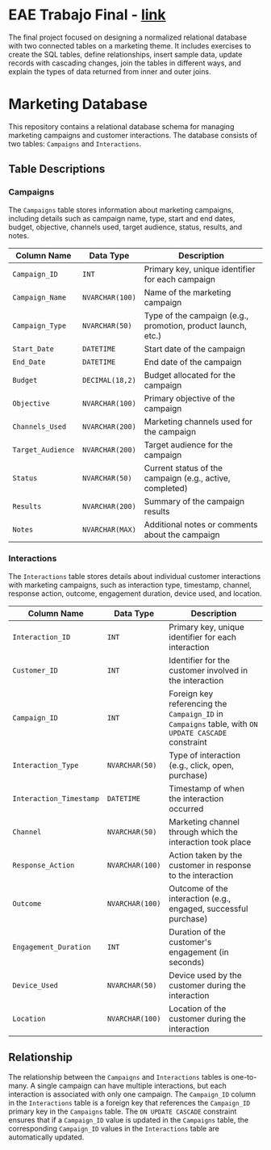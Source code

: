 # EAE Trabajo Final - [link](marketing.md)

The final project focused on designing a normalized relational database with two connected tables on a marketing theme. It includes exercises to create the SQL tables, define relationships, insert sample data, update records with cascading changes, join the tables in different ways, and explain the types of data returned from inner and outer joins. 

# Marketing Database

This repository contains a relational database schema for managing marketing campaigns and customer interactions. The database consists of two tables: `Campaigns` and `Interactions`.

## Table Descriptions

### Campaigns

The `Campaigns` table stores information about marketing campaigns, including details such as campaign name, type, start and end dates, budget, objective, channels used, target audience, status, results, and notes.

| Column Name      | Data Type      | Description                                                  |
|-------------------|-----------------|--------------------------------------------------------------|
| `Campaign_ID`     | `INT`           | Primary key, unique identifier for each campaign             |
| `Campaign_Name`   | `NVARCHAR(100)` | Name of the marketing campaign                               |
| `Campaign_Type`   | `NVARCHAR(50)`  | Type of the campaign (e.g., promotion, product launch, etc.)|
| `Start_Date`      | `DATETIME`      | Start date of the campaign                                   |
| `End_Date`        | `DATETIME`      | End date of the campaign                                     |
| `Budget`          | `DECIMAL(18,2)` | Budget allocated for the campaign                            |
| `Objective`       | `NVARCHAR(100)` | Primary objective of the campaign                            |
| `Channels_Used`   | `NVARCHAR(200)` | Marketing channels used for the campaign                     |
| `Target_Audience` | `NVARCHAR(200)` | Target audience for the campaign                             |
| `Status`          | `NVARCHAR(50)`  | Current status of the campaign (e.g., active, completed)    |
| `Results`         | `NVARCHAR(200)` | Summary of the campaign results                              |
| `Notes`           | `NVARCHAR(MAX)` | Additional notes or comments about the campaign             |

### Interactions

The `Interactions` table stores details about individual customer interactions with marketing campaigns, such as interaction type, timestamp, channel, response action, outcome, engagement duration, device used, and location.

| Column Name          | Data Type       | Description                                                  |
|-----------------------|------------------|--------------------------------------------------------------|
| `Interaction_ID`      | `INT`            | Primary key, unique identifier for each interaction         |
| `Customer_ID`         | `INT`            | Identifier for the customer involved in the interaction     |
| `Campaign_ID`         | `INT`            | Foreign key referencing the `Campaign_ID` in `Campaigns` table, with `ON UPDATE CASCADE` constraint |
| `Interaction_Type`    | `NVARCHAR(50)`   | Type of interaction (e.g., click, open, purchase)           |
| `Interaction_Timestamp` | `DATETIME`     | Timestamp of when the interaction occurred                  |
| `Channel`             | `NVARCHAR(50)`   | Marketing channel through which the interaction took place   |
| `Response_Action`     | `NVARCHAR(100)`  | Action taken by the customer in response to the interaction |
| `Outcome`             | `NVARCHAR(100)`  | Outcome of the interaction (e.g., engaged, successful purchase) |
| `Engagement_Duration` | `INT`            | Duration of the customer's engagement (in seconds)          |
| `Device_Used`         | `NVARCHAR(50)`   | Device used by the customer during the interaction          |
| `Location`            | `NVARCHAR(100)`  | Location of the customer during the interaction             |

## Relationship

The relationship between the `Campaigns` and `Interactions` tables is one-to-many. A single campaign can have multiple interactions, but each interaction is associated with only one campaign. The `Campaign_ID` column in the `Interactions` table is a foreign key that references the `Campaign_ID` primary key in the `Campaigns` table. The `ON UPDATE CASCADE` constraint ensures that if a `Campaign_ID` value is updated in the `Campaigns` table, the corresponding `Campaign_ID` values in the `Interactions` table are automatically updated.